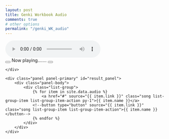 ```yaml
---
layout: post
title: Genki Workbook Audio
comments: true
# other options
permalink: "/genki_WK_audio"
---
```

<style>

    .list-group{
        max-height: 300px;
        overflow:scroll;
        -webkit-overflow-scrolling: touch;
    }
</style>


<!--script type="text/javascript" src="//code.jquery.com/jquery-1.9.1.js"></script-->

<script type="text/javascript">//<![CDATA[
    $(function(){

    document.getElementById("nextAudio").onclick = function() {
        forward();
    }
    document.getElementById("backAudio").onclick = function() {
        backward();
    }

    $(document).ready(function(){
            $(".song").first(0).addClass("active");

            var startUrl = $(".song").first(0).attr('source');
            console.log(startUrl);
            $("#mp3_src").attr("src", startUrl);
            var audio = $("audio-player");
            $('audio').get(0).load();
            updateCurrentPlay();

        $('[source]').on('click', function(){
            change( $(this).attr('source')  );
            $(this).addClass("active");
            updateCurrentPlay();
            //var currentPlay = $("#currentPlay");
            //currentPlay.text($(this).text());
            //console.log(currentPlay.text());
            //console.log($(this).text());
        });

          $('#audio-player').on('ended', function() {

            //alert("done");
            forward();
            // enable button/link
          });


    });

    function change(sourceUrl) {
            var audio = $("audio-player");

            $("#mp3_src").attr("src", sourceUrl);
            $(".song").removeClass("active");
            /****************/
            $('audio').get(0).pause();
            $('audio').get(0).load();//suspends and restores all audio element
            $('audio').get(0).play();
    }


    var updateCurrentPlay = function(){
        var currentPlay = $("#currentPlay");
        var current = $(".active").text();
        console.log("current:" + current);
        currentPlay.text(current);
    }

    var forward = function(){
        //alert("forward");
        var current = $(".active").next();
        var currentText = current.text();
        var currentUrl;
        if(currentText === ""){
            //current = $(".song").first(0).text();
            currentUrl = $(".song").first(0).attr('source');
            current =$(".song").first(0);
        }else{
            currentUrl = $(".active").next().attr('source');
        }
        //var sourceUrl = current.text();
        console.log(currentUrl);
        change(currentUrl);
        current.addClass('active');
        updateCurrentPlay();


    }
    var backward = function(){

        var current = $(".active").prev();
        var currentText = current.text();
        var currentUrl;
        //var sourceUrl = current.text();
        if(currentText ===""){
            //current = $(".song").last(0).text();
            currentUrl = $(".song").last(0).attr('source');
            current =$(".song").last(0);

        }else{
            currentUrl = $(".active").prev().attr('source');
        }
        console.log(currentUrl);
        change(currentUrl);
        current.addClass('active');
        updateCurrentPlay();

    }


    });//]]>
</script>

<div class="container border px-0 border-warning bg-dark" id="audiowrap">
    <div class="row mx-0" id="audio0">
        <audio class="m-0 col-sm-12 border p-0" preload id="audio-player" controls="controls">
            <source id="mp3_src"  type="audio/mp3">
            Your browser does not support HTML5 Audio!
        </audio>
    </div>
    <div class="row border border-warning mx-0">
        <button type="button" name="button" class="btn btn-dark col" id="backAudio">
            <i class="fas fa-fast-backward" style="color:white"></i>
        </button>
        <a class="col-8 text-center text-white" id="currentPlay">Now playing.......</a>
        <button type="button" name="button" class="btn btn-dark col" id="nextAudio">
            <i class="fas fa-fast-forward" style="color:white"></i>
        </button>

    </div>

    <div class="panel panel-primary" id="result_panel">
        <div class="panel-body">
            <div class="list-group">
                {% for item in site.data.audio %}
                    <a href="#" source="{{ item.link }}" class="song list-group-item list-group-item-action py-1">{{ item.name }}</a>
                <!--button type="button" source="{{ item.link }}" class="song list-group-item list-group-item-action">{{ item.name }}</button-->
                {% endfor %}
            </div>
        </div>
    </div>


</div>
